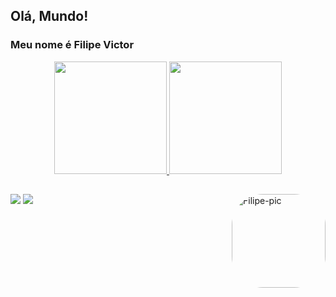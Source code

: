 ## Olá, Mundo!
### Meu nome é Filipe Victor

<div align="center">
  <a href="https://github.com/FilipeVictor1">
  <img height="180em" src="https://github-readme-stats.vercel.app/api?username=FilipeVictor1&show_icons=true&theme=calm&include_all_commits=true&count_private=true"/>
  <img height="180em" src="https://github-readme-stats.vercel.app/api/top-langs/?username=FilipeVictor1&layout=compact&langs_count=7&theme=calm"/>
</div>

##

<div> 
  <img align="right" alt="Filipe-pic" height="150" style="border-radius:50px;"      src="https://media.discordapp.net/attachments/1014260365498003468/1014262012555055224/download20220802165345.png">
  <a href = "fvictor123098@gmail.com"><img src="https://img.shields.io/badge/-Gmail-%23333?style=for-the-badge&logo=gmail&logoColor=white" target="_blank"></a>
  <a href="https://www.linkedin.com/in/filipe-victor-550ba1239/" target="_blank"><img src="https://img.shields.io/badge/-LinkedIn-%230077B5?style=for-the-badge&logo=linkedin&logoColor=white" target="_blank"></a> 
</div>
